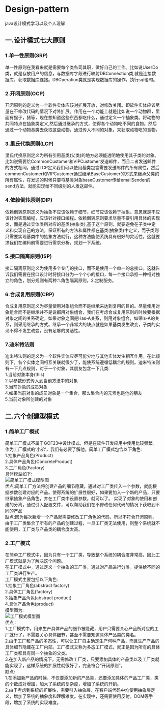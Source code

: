 
# Design-pattern
java设计模式学习以及个人理解
## 一.设计模式七大原则
### 1.单一性原则(SRP)
 单一性原则在我看来就是需要每个类各司其职，做好自己的工作。比如说UserDo类，就是存放用户的信息，与数据库字段进行映射DBConnection类,就是连接数据库，获取数据库连接。DBOperation类就是实现数据库的操作，执行sql语句。
### 2.开闭原则(OCP)
 开闭原则的定义为一个软件实体应该对扩展开放，对修改关闭。即软件实体应该尽量在不修改代码的情况下对外扩展。作用在一个功能上就是比如说一个动物群，里面有猴子，猪等，现在想知道这些东西都吃什么，通过定义一个抽象类。将动物的共同特点在抽象类定义,然后通过继承的方式，使得各个动物吃不同的食物。然后通过一个动物基类去获取这些动物，通过传入不同的对象，来获取动物吃的食物。
### 3.里氏代换原则(LCP)
 里氏代换原则定义为所有引用基类(父类)的地方必须能透明地使用其子类的对象。比如说需要给CommonCustomer和VIPCustomer发送邮件，而且二者发送邮件的方式相同，通过LCP定义我们可以使用基类包含需要发送邮件的所有属性，然后commonCustomer和VIPCustomer通过继承BaseCustomer的方式来继承父类的所有属性，在发送的时候只要将基类对象baseCustomer传给emailSender的send方法，就能实现给不同级别的人发送邮件。
### 4.依赖倒转原则(DIP)
 依赖倒转原则定义为抽象不应该依赖于细节，细节应该依赖于抽象。意思就是不应该针对实现编程，应该针对接口编程。依赖倒转原则要求尽量不要引用具体的实现类，而是通过实体类所对应的基类(抽象类),基于这个原则，就要避免在子类中定义和实现自己的方法，保证所有的方法和属性都在基类(抽象类)中定义，而子类则只需要实现基类中的抽象方法就行，这种方法能使系统具有很好的灵活性。这就要求我们在编码前需要进行需求分析，规划一下系统。
### 5.接口隔离原则(ISP)
 接口隔离原则定义为使用多个专门的接口，而不是使用一个单一的总接口。这就告诉我们需要在接口设计时将接口分为一个个小的接口，每一个接口承担一种相对独立的角色，划分规则有两种:1.角色隔离原则，2.定制服务。
### 6.合成复用原则(CRP)
 合成复用原则定义为尽量使用对象组合而不是继承来达到复用的目的。尽量使用对象组合而不是继承并不是说都用对象组合，我们在考虑合成复用原则的时候要根据对象之间的关系确定，如果对象之间是Has-A关系，则用对象组合，如果Is-A的关系，则采用继承的方式。继承一个非常大的缺点就是如果基类发生改变，子类的实现不得不发生改变，没有足够的灵活性。
### 7.迪米特法则
 迪米特法则的定义为一个软件实体应尽可能少地与其他实体发生相互作用。在此规则下，各个实体之间相互关联就很少了，能使系统遵循低耦合的规则。迪米特法则有一下几点规则，对于一个对象，其朋友包含一下几类:<br/>
   1.当前对象本身(this)<br/>
   2.以参数形式传入到当前方法中的对象<br/>
   3.当前对象的成员对象<br/>
   4.如果当前对象的成员对象是一个集合，那么集合内的元素也是他的朋友<br/>
   5.当前对象所创建的对象<br/>
## 二.六个创建型模式
 ### 1.简单工厂模式
  简单工厂模式不属于GOF23中设计模式，但是在软件开发应用中使用比较频繁。作为工厂模式的‘小弟’，我们有必要了解他。简单工厂模式包含以下角色:<br/>
  1.抽象产品角色(Product)<br/>
  2.具体产品角色(ConcreteProduct)<br/>
  3.工厂角色(Factory)<br/>
  具体模型如下:<br/>
  ![简单工厂模式模型图](http://www.plantuml.com/plantuml/png/SoWkIImgAStDuGh9BCb9LL1wlgxXQU_KfzkNFkrhUhPYuTCz_SytxdxQkldvvjrFP-zJuafCAYufIamkKGWeoayfJIxXWj8ADZMwkWhE-Nd9HQabgL11GxooHbnkG8FoYoeLRFJqCBGYIsBgHBWZEIUnk5W1PayrbxP2GMbIJcQoGbb-Pef2IcPnGKvYfOQcDLSj5rWfXaLaw34YHW_C_GYbS5S2pKg46mRHuv2QbmAC1W00)<br/>
  优点:简单工厂方法将创建产品的细节隐藏，通过对工厂类传入一个参数，就能根据参数创建对应的产品。使得系统的扩展性很好，如果要加入一个新的产品，只要继承抽象产品角色，并在工厂类中设置参数，就可以了。
  实现了对象的使用和创建的分离，通过引入配置文件，可以帮助我们在不修改任何代码的情况下获取到不同的产品<br/>
  缺点:因为每次新增一个产品就需要修改工厂角色的代码，所以不符合开闭原则。由于工厂类集合了所有的产品的创建过程，一旦工厂类无法使用，则整个系统就不能使用，工厂类与产品类的耦合度太高。<br/>
  ### 2.工厂模式
  在简单工厂模式中，因为只有一个工厂类，导致整个系统的耦合度非常高，因此工厂模式就是为了解决这个问题。<br/>
  在工厂模式中，通过定义一个抽象的工厂类，通过对产品进行分类，提供给不同的工厂类进行生产。<br/>
  工厂模式主要包括以下角色:<br/>
  1.抽象工厂角色(abstract factory)<br/>
  2.具体工厂角色(factory)<br/>
  3.抽象产品角色(abstract product)<br/>
  4.具体产品角色(product)<br/>
  模型图为:<br/>
  ![工厂模式模型图](http://www.plantuml.com/plantuml/png/SoWkIImgAStDuGh9BCb9LNYwVUdJlgPdAnO-tTFFbPXKN5AKc5oYa9oJM5oi452KdrAQN88kx0PavXTLSd4vv-Sb5wMMf4BL6IhewTafe0l2LAE96s5JR0HJZCCb2jLSsWe5fKavcSaAS1Lb-Paf2YcPnGKvYPKQcjPSjLmGFHYkIwqeISrBWHk6C8jO8un8CG97g67n0TntGBiIuPRXymhKB9XpCCt6PQGLq9JIeZo5lDHo34Dn-feMjXa1RNC0cWPCY000)<br/>
  优点：<br/>
  1.工厂模式中，用来生产具体产品的细节被隐藏，用户只需要关心产品所对应的工厂就行了，不需要关心具体细节，甚至不需要知道具体产品类的类名。<br/>
  2.由于工厂和产品的多态性，可以让工厂自主确定生产何种产品，而且生产产品的具体细节隐藏在工厂内部。工厂模式又称为多态工厂模式，就正是因为所有的具体工厂类都具有同一个抽象的父类。<br/>
  3.在加入新产品的情况下，无需修改工厂类，只要添加具体的产品类以及工厂类就能实现了，这样系统的扩展性就很好了，完全符合“开闭原则”。<br/>
  缺点:<br/>
  1.在添加新产品的时候，不仅要添加新的产品类，还要添加具体的产品工厂类，类的个数成对增加，加大了系统的复杂度，增加了系统的开销。<br/>
  2.由于考虑到系统的扩展性，需要引入抽象层，在客户端代码中均使用抽象层定义，增加了系统的抽象度和理解难度。在实现中，还需要使用反射，DOM等手段，增加了系统的实现难度。





























